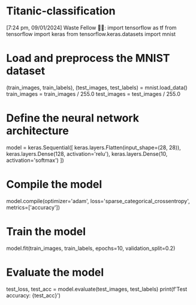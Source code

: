 # Titanic-classification
[7:24 pm, 09/01/2024] Waste Fellow 🥲😻: import tensorflow as tf
from tensorflow import keras
from tensorflow.keras.datasets import mnist

# Load and preprocess the MNIST dataset
(train_images, train_labels), (test_images, test_labels) = mnist.load_data()
train_images = train_images / 255.0
test_images = test_images / 255.0

# Define the neural network architecture
model = keras.Sequential([
    keras.layers.Flatten(input_shape=(28, 28)),
    keras.layers.Dense(128, activation='relu'),
    keras.layers.Dense(10, activation='softmax')
])

# Compile the model
model.compile(optimizer='adam', loss='sparse_categorical_crossentropy', metrics=['accuracy'])

# Train the model
model.fit(train_images, train_labels, epochs=10, validation_split=0.2)

# Evaluate the model
test_loss, test_acc = model.evaluate(test_images, test_labels)
print(f'Test accuracy: {test_acc}')
